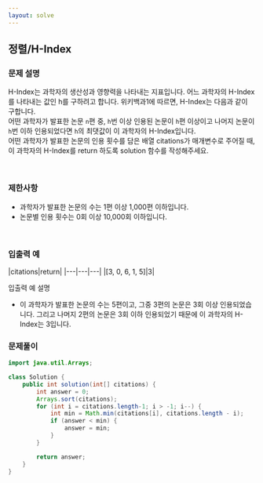 ```yaml
---
layout: solve
---
```


정렬/H-Index
---

### 문제 설명
H-Index는 과학자의 생산성과 영향력을 나타내는 지표입니다. 어느 과학자의 H-Index를 나타내는 값인 h를 구하려고 합니다. 위키백과1에 따르면, H-Index는 다음과 같이 구합니다.<br>
어떤 과학자가 발표한 논문 ```n```편 중, ```h```번 이상 인용된 논문이 ```h```편 이상이고 나머지 논문이 ```h```번 이하 인용되었다면 ```h```의 최댓값이 이 과학자의 H-Index입니다.<br>
어떤 과학자가 발표한 논문의 인용 횟수를 담은 배열 citations가 매개변수로 주어질 때, 이 과학자의 H-Index를 return 하도록 solution 함수를 작성해주세요.

<br>

### 제한사항
- 과학자가 발표한 논문의 수는 1편 이상 1,000편 이하입니다.
- 논문별 인용 횟수는 0회 이상 10,000회 이하입니다.

<br>

### 입출력 예
|citations|return|
|---|---|---|
|[3, 0, 6, 1, 5]|3|

입출력 예 설명<br>
- 이 과학자가 발표한 논문의 수는 5편이고, 그중 3편의 논문은 3회 이상 인용되었습니다. 그리고 나머지 2편의 논문은 3회 이하 인용되었기 때문에 이 과학자의 H-Index는 3입니다.


### 문제풀이
```java
import java.util.Arrays;

class Solution {
    public int solution(int[] citations) {
        int answer = 0;
        Arrays.sort(citations);
        for (int i = citations.length-1; i > -1; i--) {
            int min = Math.min(citations[i], citations.length - i);
            if (answer < min) {
                answer = min;
            }
        }

        return answer;
    }
}
```